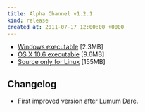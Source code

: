 ```yaml
---
title: Alpha Channel v1.2.1
kind: release
created_at: 2011-07-17 12:00:00 +0000
---
```


* [Windows executable](http://dl.dropbox.com/u/33370854/games/alpha_channel/alpha_channel_v1_2_1_WIN32.zip) [2.3MB]
* [OS X 10.6 executable](http://dl.dropbox.com/u/33370854/games/alpha_channel/alpha_channel_v1_2_1_OSX_10_6.zip) [9.6MB]
* [Source only for Linux](http://dl.dropbox.com/u/33370854/games/alpha_channel/alpha_channel_v1_2_1_SOURCE.zip) [155MB]

Changelog
---------

* First improved version after Lumum Dare.